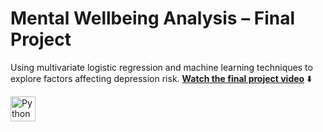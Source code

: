 # Mental Wellbeing Analysis – Final Project
Using multivariate logistic regression and machine learning techniques to explore factors affecting depression risk. 
**[Watch the final project video](https://youtu.be/1zrBwbUGR7Y)** ⬇️

<img src="./assets/logos/faa.jpg" alt="Python" width="40"/> &nbsp;

 


